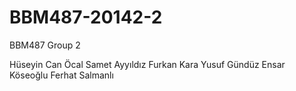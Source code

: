 # BBM487-20142-2
BBM487 Group 2

Hüseyin Can Öcal
Samet Ayyıldız
Furkan Kara
Yusuf Gündüz
Ensar Köseoğlu
Ferhat Salmanlı
